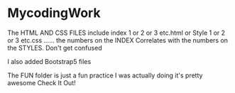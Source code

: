# MycodingWork

The HTML AND CSS FILES include index 1 or 2 or 3 etc.html or Style 1 or 2 or 3 etc.css ...... the numbers on the INDEX Correlates with the numbers on the STYLES. Don't get confused

I also added Bootstrap5 files

The FUN folder is just a fun practice I was actually doing it's pretty awesome Check It Out!
